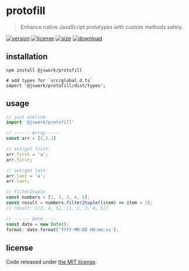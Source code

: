# protofill
> Enhance native JavaScript prototypes with custom methods safely.

[![version][version-image]][version-url]
[![license][license-image]][license-url]
[![size][size-image]][size-url]
[![download][download-image]][download-url]

## installation
```shell
npm install @jswork/protofill

# add types for `src/global.d.ts`
import '@jswork/protofill/dist/types';
```

## usage
```js
// just oneline
import '@jswork/protofill'

// ------ Array ---- 
const arr = [1,2,3]

// set/get first: 
arr.first = 'a';
arr.first;

// set/get last: 
arr.last = 'a';
arr.last;

// filter2tuple
const numbers = [1, 2, 3, 4, 5];
const result = numbers.filter2tuple((item) => item > 2);
// result: [[3, 4, 5], [1, 2, 3, 4, 5]]

// ------ Date ----
const date = new Date();
format: date.format('YYYY-MM-DD HH:mm:ss');
```

## license
Code released under [the MIT license](https://github.com/afeiship/protofill/blob/master/LICENSE.txt).

[version-image]: https://img.shields.io/npm/v/@jswork/protofill
[version-url]: https://npmjs.org/package/@jswork/protofill

[license-image]: https://img.shields.io/npm/l/@jswork/protofill
[license-url]: https://github.com/afeiship/protofill/blob/master/LICENSE.txt

[size-image]: https://img.shields.io/bundlephobia/minzip/@jswork/protofill
[size-url]: https://github.com/afeiship/protofill/blob/master/dist/protofill.min.js

[download-image]: https://img.shields.io/npm/dm/@jswork/protofill
[download-url]: https://www.npmjs.com/package/@jswork/protofill
